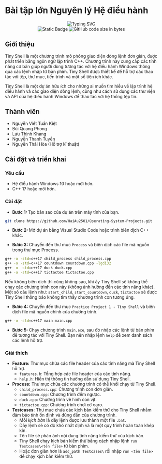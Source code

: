 # Bài tập lớn Nguyên lý Hệ điều hành

<div align="center">
<a href="https://git.io/typing-svg"><img src="https://readme-typing-svg.demolab.com?font=Fira+Code&pause=1000&color=EE4E4E&center=true&vCenter=true&random=false&width=435&lines=Operating+System+Projects" alt="Typing SVG" /></a>
</div>

<div align="center">
<img alt="Static Badge" src="https://img.shields.io/badge/HUST-course-blue?labelColor=EE4E4E&color=151515">
<img alt="GitHub code size in bytes" src="https://img.shields.io/github/languages/code-size/HaiAu2501/Operating-System-Project?labelColor=EE4E4E&color=151515">
</div>

## Giới thiệu

Tiny Shell là một chương trình mô phỏng giao diện dòng lệnh đơn giản, được phát triển bằng ngôn ngữ lập trình C++. Chương trình này cung cấp các tính năng cơ bản giúp người dùng tương tác với hệ điều hành Windows thông qua các lệnh nhập từ bàn phím. Tiny Shell được thiết kế để hỗ trợ các thao tác với tệp, thư mục, tiến trình và một số tiện ích khác.

Tiny Shell là một dự án hữu ích cho những ai muốn tìm hiểu về lập trình hệ điều hành và các giao diện dòng lệnh, cũng như cách sử dụng các thư viện và API của hệ điều hành Windows để thao tác với hệ thống tệp tin.

## Thành viên

- Nguyễn Viết Tuấn Kiệt
- Bùi Quang Phong
- Lưu Thịnh Khang
- Nguyễn Thanh Tuyển
- Nguyễn Thái Hòa (Hỗ trợ kĩ thuật)

## Cài đặt và triển khai

### Yêu cầu

- Hệ điều hành Windows 10 hoặc mới hơn.
- C++ 17 hoặc mới hơn.

### Cài đặt

- **Bước 1:** Tạo bản sao của dự án trên máy tính của bạn.

```bash
git clone https://github.com/HaiAu2501/Operating-System-Projects.git
```

- **Bước 2:** Mở dự án bằng Visual Studio Code hoặc trình biên dịch C++ khác.

- **Bước 3:** Chuyển đến thư mục `Process` và biên dịch các file mã nguồn trong thư mục Process.

```bash
g++ -o -std=c++17 child_process child_process.cpp
g++ -o -std=c++17 countdown countdown.cpp -lgdi32 
g++ -o -std=c++17 duck duck.cpp
g++ -o -std=c++17 tictactoe tictactoe.cpp
```

Nếu không biên dịch thì cũng không sao, khi ấy Tiny Shell sẽ không thể chạy các chương trình con này (không ảnh hưởng đến các tính năng khác). Một số câu lệnh như: `start_child`, `start_countdown`, `duck`, `tictactoe` sẽ được Tiny Shell thông báo không tìm thấy chương trình con tương ứng.

- **Bước 4:** Chuyển đến thư mục `Practice Project 1 - Tiny Shell` và biên dịch file mã nguồn chính của chương trình.

```bash
g++ -o -std=c++17 main main.cpp
```

- **Bước 5:** Chạy chương trình `main.exe`, sau đó nhập các lệnh từ bàn phím để tương tác với Tiny Shell. Bạn nên nhập lệnh `help` để xem danh sách các lệnh hỗ trợ.

### Giải thích

- **Feature:** Thư mục chứa các file header của các tính năng mà Tiny Shell hỗ trợ.
  - `features.h`: Tổng hợp các file header của các tính năng.
  - `help.h`: Hiển thị thông tin hướng dẫn sử dụng Tiny Shell.
- **Process:** Thư mục chứa các chương trình có thể khởi chạy từ Tiny Shell.
  - `child_process.cpp`: Chương trình con đơn giản.
  - `countdown.cpp`: Chương trình đếm ngược.
  - `duck.cpp`: Chương trình vẽ hình con vịt.
  - `tictactoe.cpp`: Chương trình chơi cờ caro.
- **Testcases:** Thư mục chứa các kịch bản kiểm thử cho Tiny Shell nhằm đảm bảo tính ổn định và đúng đắn của chương trình.
  - Mỗi *kịch bản* là dãy lệnh được lưu thành một file `.bat`.
  - Dãy lệnh sẽ có độ khó nhất định và là một quy trình hoàn toàn khép kín.
  - Tên file sẽ phản ánh nội dung tính năng kiểm thử của kịch bản.
  - Tiny Shell chạy kịch bản kiểm thử bằng cách nhập lệnh `run Testcases\<tên file>` từ bàn phím.
  - Hoặc đơn giản hơn là `add_path Testcases\` rồi nhập `run <tên file>` để chạy kịch bản kiểm thử.

